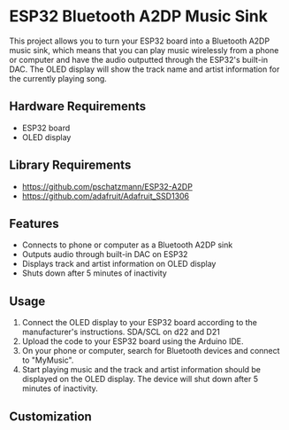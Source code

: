 # ESP32 Bluetooth A2DP Music Sink

This project allows you to turn your ESP32 board into a Bluetooth A2DP music sink, which means that you can play music wirelessly from a phone or computer and have the audio outputted through the ESP32's built-in DAC. The OLED display will show the track name and artist information for the currently playing song.

## Hardware Requirements

- ESP32 board
- OLED display

## Library Requirements
- https://github.com/pschatzmann/ESP32-A2DP
- https://github.com/adafruit/Adafruit_SSD1306

## Features

- Connects to phone or computer as a Bluetooth A2DP sink
- Outputs audio through built-in DAC on ESP32
- Displays track and artist information on OLED display
- Shuts down after 5 minutes of inactivity

## Usage

1. Connect the OLED display to your ESP32 board according to the manufacturer's instructions. SDA/SCL on d22 and D21
2. Upload the code to your ESP32 board using the Arduino IDE.
3. On your phone or computer, search for Bluetooth devices and connect to "MyMusic".
4. Start playing music and the track and artist information should be displayed on the OLED display. The device will shut down after 5 minutes of inactivity.

## Customization

